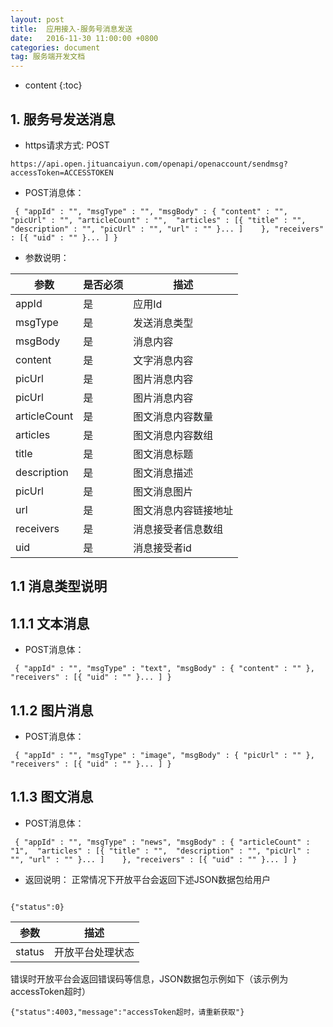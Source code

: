 ```yaml
---
layout: post
title:  应用接入-服务号消息发送
date:   2016-11-30 11:00:00 +0800
categories: document
tag: 服务端开发文档
---
```


* content
{:toc}


## 1.	服务号发送消息

* https请求方式: POST


` https://api.open.jituancaiyun.com/openapi/openaccount/sendmsg?accessToken=ACCESSTOKEN `

* POST消息体：

` {
	"appId" : "",
	"msgType" : "",
	"msgBody" : {
		"content" : "",
		"picUrl" : "",
		"articleCount" : "", 
		"articles" : [{
			"title" : "", 
			"description" : "",
			"picUrl" : "",
			"url" : ""
		}...
		]	
	},
	"receivers" : [{
		"uid" : ""
	}...
	]
}`

* 参数说明：

参数 | 是否必须 | 描述
------------ | ------------- | -------------
appId | 是 |  应用Id
msgType | 是 | 发送消息类型
msgBody | 是 |  消息内容
content | 是 |  文字消息内容
picUrl | 是 |  图片消息内容
picUrl | 是 |  图片消息内容
articleCount | 是 |  图文消息内容数量
articles | 是 |  图文消息内容数组
title | 是 |  图文消息标题
description | 是 |  图文消息描述
picUrl | 是 |  图文消息图片
url | 是 |  图文消息内容链接地址
receivers | 是 |  消息接受者信息数组
uid | 是 |  消息接受者id

## 1.1 消息类型说明
## 1.1.1 文本消息

* POST消息体：

` {
	"appId" : "",
	"msgType" : "text",
	"msgBody" : {
		"content" : ""
	},
	"receivers" : [{
		"uid" : ""
	}...
	]
}`

## 1.1.2 图片消息

* POST消息体：

` {
	"appId" : "",
	"msgType" : "image",
	"msgBody" : {
		"picUrl" : ""
	},
	"receivers" : [{
		"uid" : ""
	}...
	]
}`

## 1.1.3 图文消息

* POST消息体：

` {
	"appId" : "",
	"msgType" : "news",
	"msgBody" : {
		"articleCount" : "1", 
		"articles" : [{
			"title" : "", 
			"description" : "",
			"picUrl" : "",
			"url" : ""
		}...
		]	
	},
	"receivers" : [{
		"uid" : ""
	}...
	]
}`

* 返回说明：
正常情况下开放平台会返回下述JSON数据包给用户


```

{"status":0}

```

参数 | 描述
------------ | -------------
status | 开放平台处理状态


错误时开放平台会返回错误码等信息，JSON数据包示例如下（该示例为accessToken超时）

```
{"status":4003,"message":"accessToken超时，请重新获取"}

```
